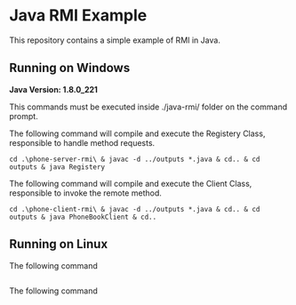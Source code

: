 # Java RMI Example

This repository contains a simple example of RMI in Java.

## Running on Windows

__Java Version: 1.8.0_221__

This commands must be executed inside ./java-rmi/ folder on the command prompt.

The following command will compile and execute the Registery Class, responsible to handle method requests.

```
cd .\phone-server-rmi\ & javac -d ../outputs *.java & cd.. & cd outputs & java Registery
```

The following command will compile and execute the Client Class, responsible to invoke the remote method.

```
cd .\phone-client-rmi\ & javac -d ../outputs *.java & cd.. & cd outputs & java PhoneBookClient & cd..
```

## Running on Linux

The following command

```

```

The following command

```

```
